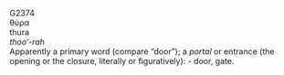 <body>
  <p>G2374<br>  θύρα  <br> thura  <br><i>thoo‘-rah </i><br>Apparently a primary word (compare “door”); a <i>portal</i> or entrance (the opening or the closure, literally or figuratively): - door, gate.<br></p>
 </body>
